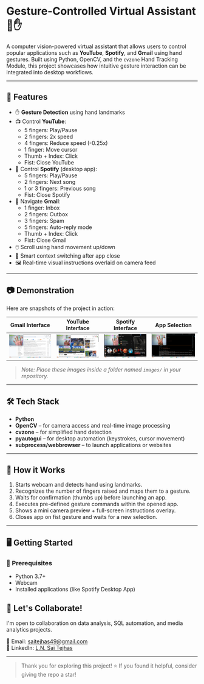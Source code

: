 # Gesture-Controlled Virtual Assistant 🤖✋

A computer vision-powered virtual assistant that allows users to control popular applications such as **YouTube**, **Spotify**, and **Gmail** using hand gestures. Built using Python, OpenCV, and the `cvzone` Hand Tracking Module, this project showcases how intuitive gesture interaction can be integrated into desktop workflows.

---

## 🚀 Features

- ✋ **Gesture Detection** using hand landmarks
- 📺 Control **YouTube**:
  - 5 fingers: Play/Pause
  - 2 fingers: 2x speed
  - 4 fingers: Reduce speed (-0.25x)
  - 1 finger: Move cursor
  - Thumb + Index: Click
  - Fist: Close YouTube
- 🎵 Control **Spotify** (desktop app):
  - 5 fingers: Play/Pause
  - 2 fingers: Next song
  - 1 or 3 fingers: Previous song
  - Fist: Close Spotify
- 📧 Navigate **Gmail**:
  - 1 finger: Inbox
  - 2 fingers: Outbox
  - 3 fingers: Spam
  - 5 fingers: Auto-reply mode
  - Thumb + Index: Click
  - Fist: Close Gmail
- 🖱️ Scroll using hand movement up/down
- 🧠 Smart context switching after app close
- 🖼️ Real-time visual instructions overlaid on camera feed

---

## 📷 Demonstration

Here are snapshots of the project in action:

| Gmail Interface | YouTube Interface | Spotify Interface | App Selection |
|------------------|------------------|-------------------|------------------|
| ![Gmail](Gmail.png) | ![YouTube](Youtube.png) | ![Spotify](spotify.png) | ![Choose Gmail](Selecting_gmail.png) |

> _Note: Place these images inside a folder named `images/` in your repository._

---

## 🛠️ Tech Stack

- **Python**
- **OpenCV** – for camera access and real-time image processing
- **cvzone** – for simplified hand detection
- **pyautogui** – for desktop automation (keystrokes, cursor movement)
- **subprocess/webbrowser** – to launch applications or websites

---

## 🧠 How it Works

1. Starts webcam and detects hand using landmarks.
2. Recognizes the number of fingers raised and maps them to a gesture.
3. Waits for confirmation (thumbs up) before launching an app.
4. Executes pre-defined gesture commands within the opened app.
5. Shows a mini camera preview + full-screen instructions overlay.
6. Closes app on fist gesture and waits for a new selection.

---

## 🖥️ Getting Started

### 🔧 Prerequisites
- Python 3.7+
- Webcam
- Installed applications (like Spotify Desktop App)

## 🤝 Let's Collaborate!

I'm open to collaboration on data analysis, SQL automation, and media analytics projects.

📧 Email: [saitejhas49@gmail.com](mailto:saitejhas49@gmail.com)  
🔗 LinkedIn: [L.N. Sai Tejhas](https://linkedin.com/in/lnsaitejhas)

---

> Thank you for exploring this project! ⭐ If you found it helpful, consider giving the repo a star!
